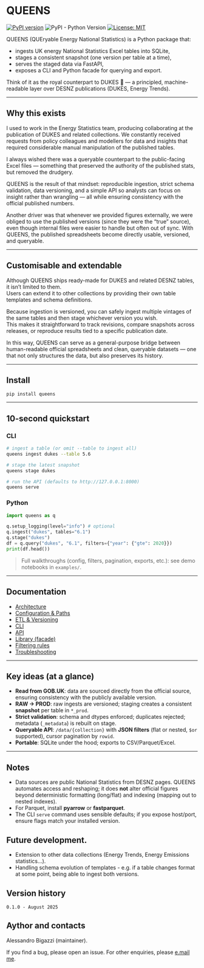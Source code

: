 # QUEENS  

[![PyPI version](https://img.shields.io/pypi/v/queens.svg)](https://pypi.org/project/queens/)
![PyPI - Python Version](https://img.shields.io/pypi/pyversions/queens.svg)
[![License: MIT](https://img.shields.io/badge/License-MIT-yellow.svg)](LICENSE)

QUEENS (QUEryable Energy National Statistics) is a Python package that:  

- ingests UK energy National Statistics Excel tables into SQLite,  
- stages a consistent snapshot (one version per table at a time),  
- serves the staged data via FastAPI,  
- exposes a CLI and Python facade for querying and export.  

Think of it as the royal counterpart to DUKES 👑 — a principled, machine-readable layer over DESNZ publications (DUKES, Energy Trends).  

---

## Why this exists  

I used to work in the Energy Statistics team, producing collaborating at the publication of DUKES and related collections. We constantly received requests from policy colleagues and modellers for data and insights that required considerable manual manipulation of the published tables.  

I always wished there was a queryable counterpart to the public-facing Excel files — something that preserved the authority of the published stats, but removed the drudgery.  

QUEENS is the result of that mindset: reproducible ingestion, strict schema validation, data versioning, and a simple API so analysts can focus on insight rather than wrangling — all while ensuring consistency with the official published numbers.  

Another driver was that whenever we provided figures externally, we were obliged to use the published versions (since they were the “true” source), even though internal files were easier to handle but often out of sync. With QUEENS, the published spreadsheets become directly usable, versioned, and queryable.  

---

## Customisable and extendable  

Although QUEENS ships ready-made for DUKES and related DESNZ tables, it isn’t limited to them.  
Users can extend it to other collections by providing their own table templates and schema definitions.  

Because ingestion is versioned, you can safely ingest multiple vintages of the same tables and then stage whichever version you wish.  
This makes it straightforward to track revisions, compare snapshots across releases, or reproduce results tied to a specific publication date.  

In this way, QUEENS can serve as a general-purpose bridge between human-readable official spreadsheets and clean, queryable datasets — one that not only structures the data, but also preserves its history.  

---

## Install

```
pip install queens
```

---

## 10-second quickstart

### CLI
```bash
# ingest a table (or omit --table to ingest all)
queens ingest dukes --table 5.6

# stage the latest snapshot
queens stage dukes

# run the API (defaults to http://127.0.0.1:8000)
queens serve
```

### Python
```python
import queens as q

q.setup_logging(level="info") # optional
q.ingest("dukes", tables="6.1")
q.stage("dukes")
df = q.query("dukes", "6.1", filters={"year": {"gte": 2020}})
print(df.head())
```

> Full walkthroughs (config, filters, pagination, exports, etc.): see demo notebooks in `examples/`.

---

## Documentation

- [Architecture](docs/architecture.md)
- [Configuration & Paths](docs/configuration.md)
- [ETL & Versioning](docs/versioning.md)
- [CLI](docs/cli.md)
- [API](docs/api.md)
- [Library (facade)](docs/library.md)
- [Filtering rules](docs/filters.md)
- [Troubleshooting](docs/troubleshooting.md)

---

## Key ideas (at a glance)

- **Read from GOB.UK**: data are sourced directly from the official source, ensuring consistency with the publicly available version.
- **RAW → PROD**: raw ingests are versioned; staging creates a consistent **snapshot** per table in `*_prod`.
- **Strict validation**: schema and dtypes enforced; duplicates rejected; metadata (`_metadata`) is rebuilt on stage.
- **Queryable API**: `/data/{collection}` with **JSON filters** (flat or nested, `$or` supported), cursor pagination by `rowid`.
- **Portable**: SQLite under the hood; exports to CSV/Parquet/Excel.

---

## Notes

- Data sources are public National Statistics from DESNZ pages. QUEENS automates access and reshaping; it does **not** alter official figures beyond deterministic formatting (long/flat) and indexing (mapping out to nested indexes).
- For Parquet, install **pyarrow** or **fastparquet**.
- The CLI `serve` command uses sensible defaults; if you expose host/port, ensure flags match your installed version.

## Future development.
- Extension to other data collections (Energy Trends, Energy Emissions statistics...).
- Handling schema evolution of templates - e.g. if a table changes format at some point, being able to ingest both versions.

## Version history
```
0.1.0 - August 2025
```

## Aythor and contacts
Alessandro Bigazzi (maintainer).

If you find a bug, please open an issue. 
For other enquiries, please [e.mail me](alessandro.bigazzi@aol.com).
